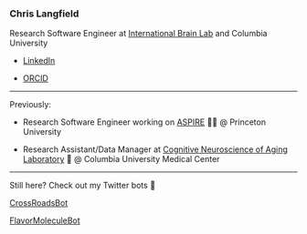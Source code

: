 

<!--
**chris-langfield/chris-langfield** is a ✨ _special_ ✨ repository because its `README.md` (this file) appears on your GitHub profile.

Here are some ideas to get you started:

- 🔭 I’m currently working on ...
- 🌱 I’m currently learning ...
- 👯 I’m looking to collaborate on ...
- 🤔 I’m looking for help with ...
- 💬 Ask me about ...
- 📫 How to reach me: ...
- 😄 Pronouns: ...
- ⚡ Fun fact: ...
-->

### Chris Langfield

Research Software Engineer at [International Brain Lab](https://github.com/int-brain-lab) and Columbia University

* [LinkedIn](https://www.linkedin.com/in/chrislangfield/)

* [ORCID](https://orcid.org/0000-0003-4151-203X)


------------------------------------------------

Previously:

- Research Software Engineer working on [ASPIRE](https://github.com/ComputationalCryoEM/ASPIRE-Python) 🔬🦠 @ Princeton University

- Research Assistant/Data Manager at [Cognitive Neuroscience of Aging Laboratory](http://www.columbia.edu/cu/cna/index.html) :brain: @ Columbia University Medical Center

------------------------------------------------


Still here? Check out my Twitter bots 🤖 

[CrossRoadsBot](https://github.com/chris-langfield/CrossRoadsBot)


[FlavorMoleculeBot](https://github.com/chris-langfield/FlavorMoleculeBot)
